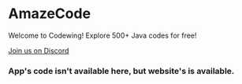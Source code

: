 # AmazeCode
Welcome to Codewing! Explore 500+ Java codes for free!

[Join us on Discord](https://discord.gg/dCVHetn8Y3)
### App's code isn't available here, but website's is available.
